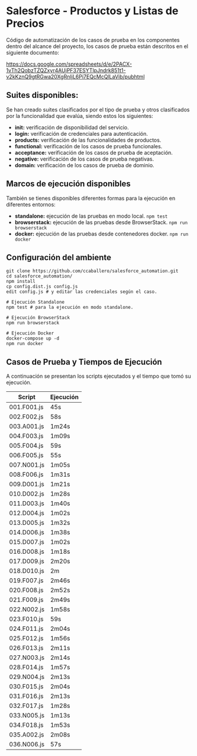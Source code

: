 # Salesforce - Productos y Listas de Precios

Código de automatización de los casos de prueba en los componentes dentro del
alcance del proyecto, los casos de prueba están descritos en el siguiente
documento:

https://docs.google.com/spreadsheets/d/e/2PACX-1vTh2QobzTZQZxyr4AUjPF37ESYTlpJndrk851t1-v2kKznQ9gtRGwa20XgRnIjL6Pi7EQcMcQlLaVib/pubhtml

## Suites disponibles:
Se han creado suites clasificados por el tipo de prueba y otros clasificados por
la funcionalidad que evalúa, siendo estos los siguientes:

- **init:** verificación de disponibilidad del servicio.
- **login:** verificación de credenciales para autenticación.
- **products:** verificación de las funcionalidades de productos.
- **functional:** verificación de los casos de prueba funcionales.
- **acceptance:** verificación de los casos de prueba de aceptación.
- **negative:** verificación de los casos de prueba negativas.
- **domain:** verificación de los casos de prueba de dominio.

## Marcos de ejecución disponibles
También se tienes disponibles diferentes formas para la ejecución en diferentes
entornos:

- **standalone:** ejecución de las pruebas en modo local.
    ``` npm test ```
- **browserstack:** ejecución de las pruebas desde BrowserStack.
    ``` npm run browserstack ```
- **docker:** ejecución de las pruebas desde contenedores docker.
    ``` npm run docker ```

## Configuración del ambiente

    git clone https://github.com/ccaballero/salesforce_automation.git
    cd salesforce_automation/
    npm install
    cp config.dist.js config.js
    edit config.js # y editar las credenciales según el caso.

    # Ejecución Standalone
    npm test # para la ejecución en modo standalone.

    # Ejecución BrowserStack
    npm run browserstack

    # Ejecución Docker
    docker-compose up -d
    npm run docker

## Casos de Prueba y Tiempos de Ejecución
A continuación se presentan los scripts ejecutados y el tiempo que tomó su
ejecución.

| Script        | Ejecución   |
| ------------- | ----------- |
| 001.F001.js   |     45s     |
| 002.F002.js   |     58s     |
| 003.A001.js   |   1m24s     |
| 004.F003.js   |   1m09s     |
| 005.F004.js   |     59s     |
| 006.F005.js   |     55s     |
| 007.N001.js   |   1m05s     |
| 008.F006.js   |   1m31s     |
| 009.D001.js   |   1m21s     |
| 010.D002.js   |   1m28s     |
| 011.D003.js   |   1m40s     |
| 012.D004.js   |   1m02s     |
| 013.D005.js   |   1m32s     |
| 014.D006.js   |   1m38s     |
| 015.D007.js   |   1m02s     |
| 016.D008.js   |   1m18s     |
| 017.D009.js   |   2m20s     |
| 018.D010.js   |   2m        |
| 019.F007.js   |   2m46s     |
| 020.F008.js   |   2m52s     |
| 021.F009.js   |   2m49s     |
| 022.N002.js   |   1m58s     |
| 023.F010.js   |     59s     |
| 024.F011.js   |   2m04s     |
| 025.F012.js   |   1m56s     |
| 026.F013.js   |   2m11s     |
| 027.N003.js   |   2m14s     |
| 028.F014.js   |   1m57s     |
| 029.N004.js   |   2m13s     |
| 030.F015.js   |   2m04s     |
| 031.F016.js   |   2m13s     |
| 032.F017.js   |   1m28s     |
| 033.N005.js   |   1m13s     |
| 034.F018.js   |   1m53s     |
| 035.A002.js   |   2m08s     |
| 036.N006.js   |     57s     |

